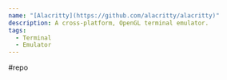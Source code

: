 ```yaml
---
name: "[Alacritty](https://github.com/alacritty/alacritty)"
description: A cross-platform, OpenGL terminal emulator.
tags:
  - Terminal
  - Emulator
---
```

#repo